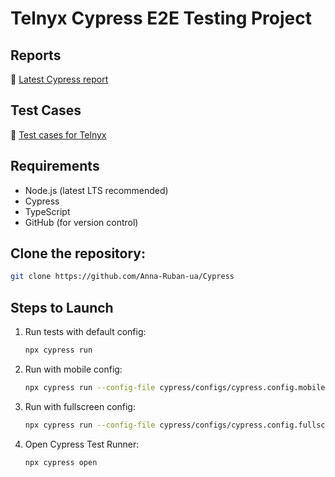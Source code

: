 # Telnyx Cypress E2E Testing Project

## Reports

🔗 [Latest Cypress report](https://cloud.cypress.io/projects/1mkx4j/runs/8/test-results?actions=%5B%5D&browsers=%5B%5D&groups=%5B%5D&isFlaky=%5B%5D&modificationDateRange=%7B%22startDate%22%3A%221970-01-01%22%2C%22endDate%22%3A%222038-01-19%22%7D&orderBy=EXECUTION_ORDER&oses=%5B%5D&specs=%5B%5D&statuses=%5B%5D&testingTypesEnum=%5B%5D)

## Test Cases

🧪 [Test cases for Telnyx](https://docs.google.com/spreadsheets/d/1kseA19mz9KTTrFpkDTaiH6Goj3PPxELe0FnmTtAIUak/edit?gid=0)

## Requirements

- Node.js (latest LTS recommended)
- Cypress
- TypeScript
- GitHub (for version control)

## Clone the repository:
   ```sh
   git clone https://github.com/Anna-Ruban-ua/Cypress
   ```

## Steps to Launch

1. Run tests with default config:
   ```sh
   npx cypress run
   ```
2. Run with mobile config:
   ```sh
   npx cypress run --config-file cypress/configs/cypress.config.mobile.ts
   ```
3. Run with fullscreen config:
   ```sh
   npx cypress run --config-file cypress/configs/cypress.config.fullscreen.ts
   ```
4. Open Cypress Test Runner:
   ```sh
   npx cypress open
   ```
